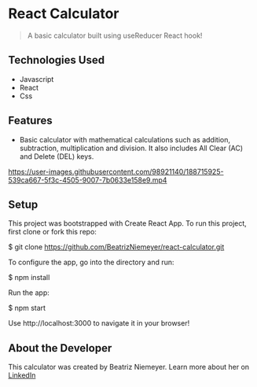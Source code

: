 # React Calculator
> A basic calculator built using useReducer React hook!


## Technologies Used
- Javascript
- React
- Css



## Features
- Basic calculator with mathematical calculations such as addition, subtraction, multiplication and division. It also includes All Clear (AC) and Delete (DEL) keys.



https://user-images.githubusercontent.com/98921140/188715925-539ca667-5f3c-4505-9007-7b0633e158e9.mp4




## Setup
This project was bootstrapped with Create React App. To run this project, first clone or fork this repo:<br>

$ git clone https://github.com/BeatrizNiemeyer/react-calculator.git <br>

To configure the app, go into the directory and run: <br>

$ npm install<br>

Run the app:<br>

$ npm start<br>

Use http://localhost:3000 to navigate it in your browser!<br>


## About the Developer
This calculator was created by Beatriz Niemeyer. Learn more about her on [LinkedIn](https://www.linkedin.com/in/beatriz-niemeyer/)


